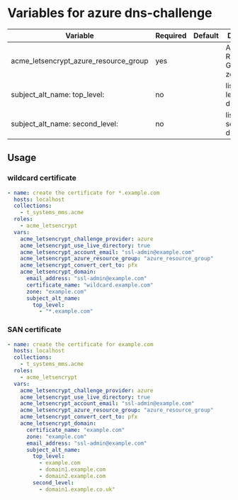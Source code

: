# Variables for azure dns-challenge

| Variable                              | Required | Default | Description
|---------------------------------------|----------|---------|------------
| acme_letsencrypt_azure_resource_group | yes      |         | Azure Resource Group for zone_name
| subject_alt_name: top_level:          | no       |         | list of top-level domains
| subject_alt_name: second_level:       | no       |         | list of second_level domains

## Usage

### wildcard certificate

```yaml
- name: create the certificate for *.example.com
  hosts: localhost
  collections:
    - t_systems_mms.acme
  roles:
    - acme_letsencrypt
  vars:
    acme_letsencrypt_challenge_provider: azure
    acme_letsencrypt_use_live_directory: true
    acme_letsencrypt_account_email: "ssl-admin@example.com"
    acme_letsencrypt_azure_resource_group: "azure_resource_group"
    acme_letsencrypt_convert_cert_to: pfx
    acme_letsencrypt_domain:
      email_address: "ssl-admin@example.com"
      certificate_name: "wildcard.example.com"
      zone: "example.com"
      subject_alt_name:
        top_level:
          - "*.example.com"
```

### SAN certificate

```yaml
- name: create the certificate for example.com
  hosts: localhost
  collections:
    - t_systems_mms.acme
  roles:
    - acme_letsencrypt
  vars:
    acme_letsencrypt_challenge_provider: azure
    acme_letsencrypt_use_live_directory: true
    acme_letsencrypt_account_email: "ssl-admin@example.com"
    acme_letsencrypt_azure_resource_group: "azure_resource_group"
    acme_letsencrypt_convert_cert_to: pfx
    acme_letsencrypt_domain:
      certificate_name: "example.com"
      zone: "example.com"
      email_address: "ssl-admin@example.com"
      subject_alt_name:
        top_level:
          - example.com
          - domain1.example.com
          - domain2.example.com
        second_level:
          - domain1.example.co.uk"
```

